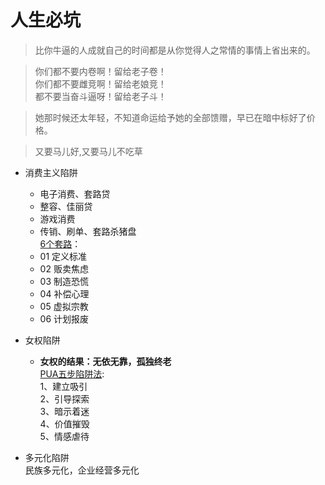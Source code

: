 # 人生必坑

> 比你牛逼的人成就自己的时间都是从你觉得人之常情的事情上省出来的。 ​​​

> 你们都不要内卷啊！留给老子卷！  
> 你们都不要雌竞啊！留给老娘竞！  
> 都不要当奋斗逼呀！留给老子斗！  

> 她那时候还太年轻，不知道命运给予她的全部馈赠，早已在暗中标好了价格。  

> 又要马儿好,又要马儿不吃草

- 消费主义陷阱  
  - 电子消费、套路贷  
  - 整容、佳丽贷
  - 游戏消费  
  - 传销、刷单、套路杀猪盘  
  [6个套路](https://zhuanlan.zhihu.com/p/77698095)：  
  - 01 定义标准  
  - 02 贩卖焦虑  
  - 03 制造恐慌  
  - 04 补偿心理  
  - 05 虚拟宗教  
  - 06 计划报废  
- 女权陷阱  
  -  **女权的结果：无依无靠，孤独终老**  
    [PUA五步陷阱法](https://baijiahao.baidu.com/s?id=1654808620052412005):   
    1、建立吸引  
    2、引导探索  
    3、暗示着迷  
    4、价值摧毁  
    5、情感虐待  
- 多元化陷阱  
  民族多元化，企业经营多元化



  > 